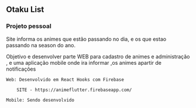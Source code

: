 ## Otaku List


### Projeto pessoal


 Site informa os animes que estão passando no dia, e os que estao passando na season do ano.

 Objetivo e desenvolver parte WEB para cadastro de animes e administração , e uma aplicação mobile onde ira informar ,os animes apartir de notificações

    Web: Desenvolvido em React Hooks com Firebase

        SITE - https://animeflutter.firebaseapp.com/

    Mobile: Sendo desenvolvido
